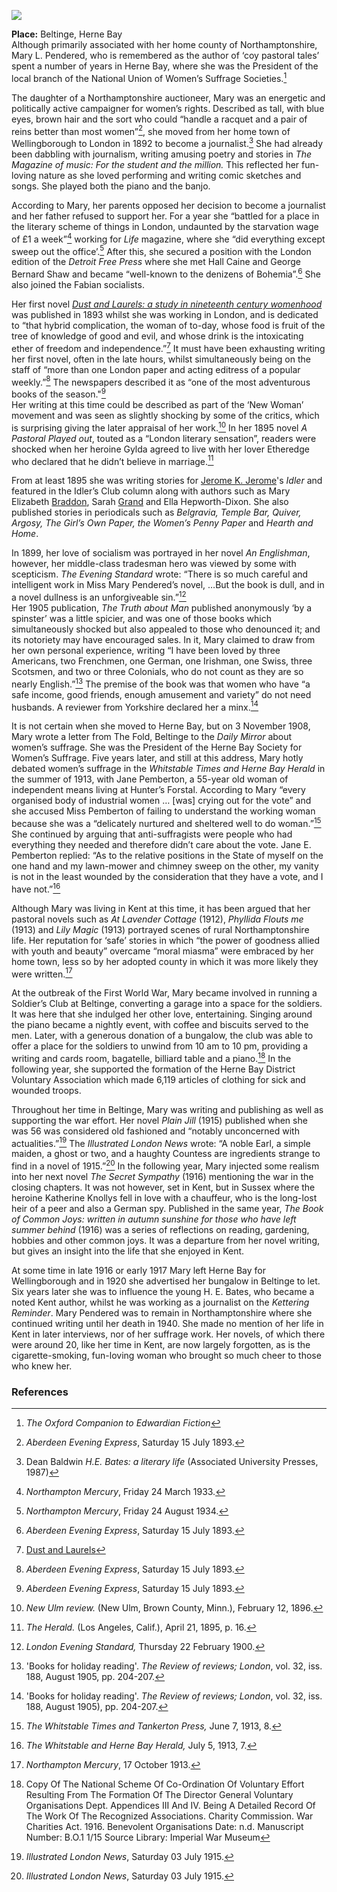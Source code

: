 <a href="https://dev.visual-essays.app"><img src="https://dev-visual-essays.netlify.app/images/ve-button.png"></a> 
<param ve-config title="Mary Lucy Pendered (1858 – 1940)" author="Michelle Crowther" layout="vtl" banner="https://upload.wikimedia.org/wikipedia/commons/3/32/Rustic_bridge_at_Beltinge_1913.jpg">

<param ve-entity eid="Q4884748" aliases="Beltinge">
<param ve-entity eid="Q929286" aliases="Herne Bay">
<param ve-entity eid="Q107338811" aliases="Hunter’s Forstal">

**Place:** Beltinge, Herne Bay   
Although primarily associated with her home county of Northamptonshire, Mary L. Pendered, who is remembered as the author of ‘coy pastoral tales’  spent a number of years in Herne Bay, where she was the President of the local branch of the National Union of Women’s Suffrage Societies.[^ref1]  
<param ve-image url="https://upload.wikimedia.org/wikipedia/commons/b/b1/NUWSS_poster.PNG" label="NUWSS Poster, 1913" attribution="NUWSS, Public domain, via Wikimedia Commons">
<param ve-image url="https://upload.wikimedia.org/wikipedia/commons/a/a0/Herne_Bay_College%2C_Herne_Bay_Kent.jpg" label="Herne Bay, 1914" attribution="Unknown author, Public domain, via Wikimedia Commons">
<param ve-map center="Q929286" zoom="15">

The daughter of a Northamptonshire auctioneer, Mary was an energetic and politically active campaigner for women’s rights. Described as tall, with blue eyes, brown hair and the sort who could “handle a racquet and a pair of reins better than most women”[^ref2], she moved from her home town of Wellingborough to London in 1892 to become a journalist.[^ref3]  She had already been dabbling with journalism, writing amusing poetry and stories in _The Magazine of music: For the student and the million._ This reflected her fun-loving nature as she loved performing and writing comic sketches and songs. She played both the piano and the banjo.
<param ve-image url="https://upload.wikimedia.org/wikipedia/commons/8/89/Pracisting_the_Piano_%28Millais%29.png" label="Engraving of a teenage girl playing the piano. Published in the magazine Once a Week as a poem illustration" attribution="John Everett Millais (1829-1896), Public domain, via Wikimedia Commons">

According to Mary, her parents opposed her decision to become a journalist and her father refused to support her. For a year she “battled for a place in the literary scheme of things in London, undaunted by the starvation wage of £1 a week”[^ref4]  working for _Life_ magazine, where she “did everything except sweep out the office’.[^ref5]  After this, she secured a position with the London edition of the _Detroit Free Press_ where she met Hall Caine and George Bernard Shaw and became “well-known to the denizens of Bohemia”.[^ref6]  She also joined the Fabian socialists. 
<param ve-image url="https://upload.wikimedia.org/wikipedia/commons/0/07/Picture_of_Hall_Caine.jpg" label="Hall Caine" attribution="Not stated, Public domain, via Wikimedia Commons">
<param ve-image url="https://upload.wikimedia.org/wikipedia/commons/a/a6/George_Bernard_Shaw.jpg" label="George Bernard Shaw" attribution="Bain News Service, publisher, Public domain, via Wikimedia Commons">

Her first novel [_Dust and Laurels: a study in nineteenth century womenhood_](https://www.loc.gov/item/07036374/) was published in 1893 whilst she was working in London, and is dedicated to “that hybrid complication, the woman of to-day, whose food is fruit of the tree of knowledge of good and evil, and whose drink is the intoxicating ether of freedom and independence.”[^ref7]  It must have been exhausting writing her first novel, often in the late hours, whilst simultaneously being on the staff of “more than one London paper and acting editress of a popular weekly.”[^ref8]   The newspapers described it as “one of the most adventurous books of the season."[^ref9]  
Her writing at this time could be described as part of the ‘New Woman’ movement and was seen as slightly shocking by some of the critics, which is surprising giving the later appraisal of her work.[^ref10]   In her 1895 novel _A Pastoral Played out_, touted as a “London literary sensation”, readers were shocked when her heroine Gylda agreed to live with her lover Etheredge who declared that he didn’t believe in marriage.[^ref11] 
<param ve-image url="https://upload.wikimedia.org/wikipedia/commons/d/d1/Fig29NewWoman.png" label="The New Woman c.1896" attribution="Fancy Dresses Described or What to Wear at Fancy Balls by Ardern Holt">

From at least 1895 she was writing stories for [Jerome K. Jerome](/19c/19c-jerome-biography)'s _Idler_ and featured in the Idler’s Club column along with authors such as Mary Elizabeth [Braddon](/19c/19c-braddon-biography), Sarah [Grand](/19c/19c-grand-biography) and Ella Hepworth-Dixon. She also published stories in periodicals such as _Belgravia, Temple Bar, Quiver, Argosy, The Girl’s Own Paper, the Women’s Penny Paper_ and _Hearth and Home_.
<param ve-image url="https://upload.wikimedia.org/wikipedia/commons/1/11/Jerome_K._Jerome_%287893553318%29.jpg" label="Jerome K. Jerome" attribution="National Media Museum from UK, No restrictions, via Wikimedia Commons">

In 1899, her love of socialism was portrayed in her novel _An Englishman_, however, her middle-class tradesman hero was viewed by some with scepticism. _The Evening Standard_ wrote: “There is so much careful and intelligent work in Miss Mary Pendered’s novel, …But the book is dull, and in a novel dullness is an unforgiveable sin.”[^ref12]   
Her 1905 publication, _The Truth about Man_ published anonymously ‘by a spinster’ was a little spicier, and was one of those books which simultaneously shocked but also appealed to those who denounced it; and its notoriety may have encouraged sales.  In it, Mary claimed to draw from her own personal experience, writing “I have been loved by three Americans, two Frenchmen, one German, one Irishman, one Swiss, three Scotsmen, and two or three Colonials, who do not count as they are so nearly English.”[^ref13]   The premise of the book was that women who have “a safe income, good friends, enough amusement and variety” do not need husbands. A reviewer from Yorkshire declared her a minx.[^ref14]
<param ve-image url="https://upload.wikimedia.org/wikipedia/commons/a/a1/Morrow_The_New_Woman.jpg" label="Lithographic fac simile of a poster The New Woman by Sydney Grundy - From the Comedy Theatre London designed by Albert Morrow, 1894" attribution="Albert Morrow, Public domain, via Wikimedia Commons">

It is not certain when she moved to Herne Bay, but on 3 November 1908, Mary wrote a letter from The Fold, Beltinge to the _Daily Mirror_ about women’s suffrage. She was the President of the Herne Bay Society for Women’s Suffrage. Five years later, and still at this address, Mary hotly debated women’s suffrage in the _Whitstable Times and Herne Bay Herald_ in the summer of 1913, with Jane Pemberton, a 55-year old woman of independent means living at Hunter’s Forstal. According to Mary “every organised body of industrial women … [was] crying out for the vote” and she accused Miss Pemberton of failing to understand the working woman because she was a “delicately nurtured and sheltered well to do woman.”[^ref15]  She continued by arguing that anti-suffragists were people who had everything they needed and therefore didn’t care about the vote. Jane E. Pemberton replied: “As to the relative positions in the State of myself on the one hand and my lawn-mower and chimney sweep on the other, my vanity is not in the least wounded by the consideration that they have a vote, and I have not.”[^ref16]  
<param ve-image url="https://upload.wikimedia.org/wikipedia/commons/8/8b/Clock_tower%2C_Herne_Bay%2C_England-LCCN2002696804.jpg" label="Herne Bay c. 1890-1900" attribution="Photochrom Print Collection, Public domain, via Wikimedia Commons">
<param ve-image url="https://stor.artstor.org/stor/18912934-acb7-4c45-b1fc-83b59b86e182" label="Beltinge">
<param ve-map center="Q929286" zoom="10">
<param ve-map center="Q4884748" zoom="10">
<param ve-map center="Q107338811" zoom="10">

Although Mary was living in Kent at this time, it has been argued that her pastoral novels such as _At Lavender Cottage_ (1912), _Phyllida Flouts me_ (1913) and _Lily Magic_ (1913) portrayed scenes of rural Northamptonshire life. Her reputation for ‘safe’ stories in which “the power of goodness allied with youth and beauty” overcame “moral miasma” were embraced by her home town, less so by her adopted county in which it was more likely they were written.[^ref17]  
<param ve-image url="https://upload.wikimedia.org/wikipedia/commons/2/25/Clock_Tower_Herne_Bay_012.jpg" label="Herne Bay Clock Tower, 1925" attribution="AnonymousUnknown author, Public domain, via Wikimedia Commons">

At the outbreak of the First World War, Mary became involved in running a Soldier’s Club at Beltinge, converting a garage into a space for the soldiers. It was here that she indulged her other love, entertaining. Singing around the piano became a nightly event, with coffee and biscuits served to the men. Later, with a generous donation of a bungalow, the club was able to offer a place for the soldiers to unwind from 10 am to 10 pm, providing a writing and cards room, bagatelle, billiard table and a piano.[^ref18]  In the following year, she supported the formation of the Herne Bay District Voluntary Association which made 6,119 articles of clothing for sick and wounded troops.    
<param ve-image url="https://stor.artstor.org/stor/8009bc63-bac6-4da4-93e1-2da9a8313cb7" label="Site of the Soldier's Home on Lismore Road, Beltinge" attribution="Martin Crowther">

Throughout her time in Beltinge, Mary was writing and publishing as well as supporting the war effort. Her novel _Plain Jill_ (1915) published when she was 56 was considered old fashioned and “notably unconcerned with actualities.”[^ref19]  The _Illustrated London News_ wrote: “A noble Earl, a simple maiden, a ghost or two, and a haughty Countess are ingredients strange to find in a novel of 1915.”[^ref20] In the following year, Mary injected some realism into her next novel _The Secret Sympathy_ (1916) mentioning the war in the closing chapters.  It was not however, set in Kent, but in Sussex where the heroine Katherine Knollys fell in love with a chauffeur, who is the long-lost heir of a peer and also a German spy. Published in the same year, _The Book of Common Joys: written in autumn sunshine for those who have left summer behind_ (1916) was a series of reflections on reading, gardening, hobbies and other common joys.  It was a departure from her novel writing, but gives an insight into the life that she enjoyed in Kent.
<param ve-map center="Q4884748" zoom="15">

At some time in late 1916 or early 1917 Mary left Herne Bay for Wellingborough and in 1920 she advertised her bungalow in Beltinge to let. Six years later she was to influence the young H. E. Bates, who became a noted Kent author, whilst he was working as a journalist on the _Kettering Reminder_. Mary Pendered was to remain in Northamptonshire where she continued writing until her death in 1940.  She made no mention of her life in Kent in later interviews, nor of her suffrage work. Her novels, of which there were around 20, like her time in Kent, are now largely forgotten, as is the cigarette-smoking, fun-loving woman who brought so much cheer to those who knew her.
<param ve-map center="Q4884748" zoom="15">

### References

[^ref1]:  _The Oxford Companion to Edwardian Fiction_   
[^ref2]:  _Aberdeen Evening Express_, Saturday 15 July 1893.   
[^ref3]:  Dean Baldwin _H.E. Bates: a literary life_ (Associated University Presses, 1987)   
[^ref4]:  _Northampton Mercury_, Friday 24 March 1933.   
[^ref5]:  _Northampton Mercury_, Friday 24 August 1934.   
[^ref6]:  _Aberdeen Evening Express_, Saturday 15 July 1893.   
[^ref7]:  [Dust and Laurels](https://www.loc.gov/resource/dcmsiabooks.dustlaurelsstudy00pend/?sp=11&r=-0.696,0.409,2.392,0.818,0)  
[^ref8]:  _Aberdeen Evening Express_, Saturday 15 July 1893.   
[^ref9]:  _Aberdeen Evening Express_, Saturday 15 July 1893.   
[^ref10]:  _New Ulm review._ (New Ulm, Brown County, Minn.), February 12, 1896.    
[^ref11]:  _The Herald._ (Los Angeles, Calif.), April 21, 1895, p. 16.  
[^ref12]: _London Evening Standard,_ Thursday 22 February 1900.
[^ref13]:  'Books for holiday reading'. _The Review of reviews; London_, vol. 32, iss. 188, August 1905, pp. 204-207.   
[^ref14]: 'Books for holiday reading'. _The Review of reviews; London_, vol. 32, iss. 188, August 1905), pp. 204-207.   
[^ref15]:  _The Whitstable Times and Tankerton Press,_ June 7, 1913, 8.   
[^ref16]:  _The Whitstable and Herne Bay Herald,_ July 5, 1913, 7.   
[^ref17]:  _Northampton Mercury_, 17 October 1913.   
[^ref18]:  Copy Of The National Scheme Of Co-Ordination Of Voluntary Effort Resulting From The Formation Of The Director General Voluntary Organisations Dept. Appendices III And IV. Being A Detailed Record Of The Work Of The Recognized Associations. Charity Commission. War Charities Act. 1916. Benevolent Organisations Date: n.d. Manuscript Number: B.O.1 1/15 Source Library: Imperial War Museum   
[^ref19]: _Illustrated London News_, Saturday 03 July 1915.   
[^ref20]: _Illustrated London News_, Saturday 03 July 1915.  


